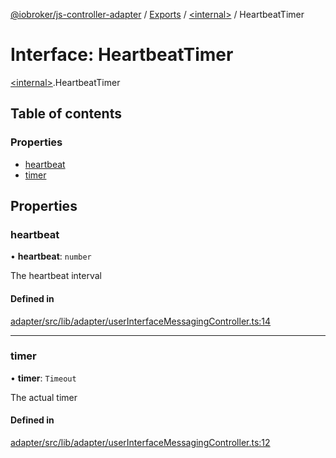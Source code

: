 [@iobroker/js-controller-adapter](../README.md) / [Exports](../modules.md) / [\<internal\>](../modules/internal_.md) / HeartbeatTimer

# Interface: HeartbeatTimer

[\<internal\>](../modules/internal_.md).HeartbeatTimer

## Table of contents

### Properties

- [heartbeat](internal_.HeartbeatTimer.md#heartbeat)
- [timer](internal_.HeartbeatTimer.md#timer)

## Properties

### heartbeat

• **heartbeat**: `number`

The heartbeat interval

#### Defined in

[adapter/src/lib/adapter/userInterfaceMessagingController.ts:14](https://github.com/ioBroker/ioBroker.js-controller/blob/c6e3443f/packages/adapter/src/lib/adapter/userInterfaceMessagingController.ts#L14)

___

### timer

• **timer**: `Timeout`

The actual timer

#### Defined in

[adapter/src/lib/adapter/userInterfaceMessagingController.ts:12](https://github.com/ioBroker/ioBroker.js-controller/blob/c6e3443f/packages/adapter/src/lib/adapter/userInterfaceMessagingController.ts#L12)
